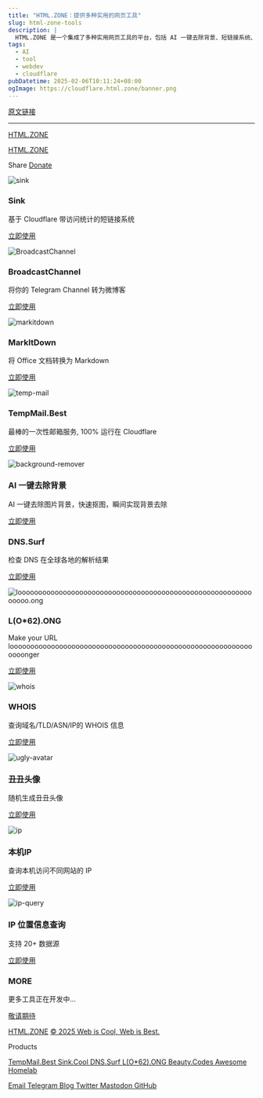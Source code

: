 ```yaml
---
title: "HTML.ZONE：提供多种实用的网页工具"
slug: html-zone-tools
description: |
  HTML.ZONE 是一个集成了多种实用网页工具的平台，包括 AI 一键去除背景、短链接系统、Markdown 转换等。所有服务均基于 Cloudflare，确保高速和稳定。立即探索各种工具，提升您的网页体验！
tags: 
  - AI
  - tool
  - webdev
  - cloudflare
pubDatetime: 2025-02-06T10:11:24+08:00
ogImage: https://cloudflare.html.zone/banner.png
---
```


[原文链接](https://html.zone/)

---

[HTML.ZONE](https://html.zone/)

[HTML.ZONE](https://html.zone/)

<!-- <a
              href="https://email.ml"
              target="_blank"
              class="w-full px-6 py-2 mr-0 text-gray-700 cursor-pointer md:px-3 md:mr-2 lg:mr-3 md:w-auto"
              >Email.ML</a
            >
            <a
              href="https://sink.cool"
              target="_blank"
              class="w-full px-6 py-2 mr-0 text-gray-700 cursor-pointer md:px-3 md:mr-2 lg:mr-3 md:w-auto"
              >Sink.Cool</a
            > -->

Share [Donate](https://www.buymeacoffee.com/ccbikai)

![sink](/_astro/sink.DHi9bj4b.png)

### **Sink**

基于 Cloudflare 带访问统计的短链接系统

[立即使用](https://sink.cool "Sink")

![BroadcastChannel](/_astro/broadcast-channel.BaopoNwA.png)

### **BroadcastChannel**

将你的 Telegram Channel 转为微博客

[立即使用](https://github.com/ccbikai/BroadcastChannel "BroadcastChannel")

![markitdown](/_astro/markitdown.CVIsOC8y.png)

### **MarkItDown**

将 Office 文档转换为 Markdown

[立即使用](https://html.zone/markitdown "MarkItDown")

![temp-mail](/_astro/temp-mail.DJDUGdjf.png)

### **TempMail.Best**

最棒的一次性邮箱服务, 100% 运行在 Cloudflare

[立即使用](https://tempmail.best "TempMail.Best")

![background-remover](/_astro/background-remover.BWD-EFgY.png)

### **AI 一键去除背景**

AI 一键去除图片背景，快速抠图，瞬间实现背景去除

[立即使用](https://html.zone/background-remover/ "AI 一键去除背景")

### **DNS.Surf**

检查 DNS 在全球各地的解析结果

[立即使用](https://dns.surf "DNS.Surf")

![loooooooooooooooooooooooooooooooooooooooooooooooooooooooooooooo.ong](/_astro/long.Cr4FA_ay.png)

### **L(O\*62).ONG**

Make your URL looooooooooooooooooooooooooooooooooooooooooooooooooooooooooooooonger

[立即使用](https://loooooooooooooooooooooooooooooooooooooooooooooooooooooooooooooo.ong/ "L(O*62).ONG")

![whois](/_astro/whois.BE0ut_ep.png)

### **WHOIS**

查询域名/TLD/ASN/IP的 WHOIS 信息

[立即使用](https://html.zone/whois/ "WHOIS")

![ugly-avatar](https://avatar.html.zone/home)

### **丑丑头像**

随机生成丑丑头像

[立即使用](https://html.zone/ugly-avatar/ "丑丑头像")

![ip](/_astro/myip.DZVYBDnk.png)

### **本机IP**

查询本机访问不同网站的 IP

[立即使用](https://html.zone/ip/ "本机IP")

![ip-query](/_astro/ip-info.9FDEKjBw.png)

### **IP 位置信息查询**

支持 20+ 数据源

[立即使用](https://html.zone/ip/query/ "IP 位置信息查询")

### **MORE**

更多工具正在开发中...

[敬请期待](<> "MORE")

[HTML.ZONE](https://html.zone/) [© 2025 Web is Cool, Web is Best.](https://html.zone)

Products

[TempMail.Best ](https://tempmail.best/ "TempMail.Best")[Sink.Cool ](https://sink.cool/ "Sink.Cool")[DNS.Surf ](https://dns.surf/ "DNS.Surf")[L(O\*62).ONG ](https://loooooooooooooooooooooooooooooooooooooooooooooooooooooooooooooo.ong/ "L(O*62).ONG")[Beauty.Codes ](https://www.beauty.codes/ "Beauty.Codes")[Awesome Homelab](https://www.awesome-homelab.com/ "Awesome Homelab")

[Email ](mailto:html.zone@miantiao.me "Email")[Telegram ](https://t.me/htmlzone "Telegram")[Blog ](https://mt.ci "Blog")[Twitter ](https://404.li/x "Twitter")[Mastodon ](https://c.im/@mt "Mastodon")[GitHub](https://github.com/ccbikai "GitHub")


